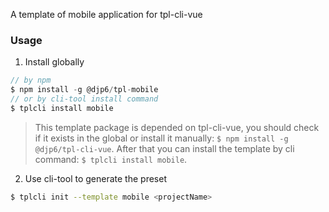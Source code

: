 A template of mobile application for tpl-cli-vue

### Usage

1. Install globally

```js
// by npm
$ npm install -g @djp6/tpl-mobile
// or by cli-tool install command
$ tplcli install mobile
```

> This template package is depended on tpl-cli-vue, you should check if it exists in the global or install it manually: `$ npm install -g @djp6/tpl-cli-vue`. After that you can install the template by cli command: `$ tplcli install mobile`.

2. Use cli-tool to generate the preset

```bash
$ tplcli init --template mobile <projectName>
```